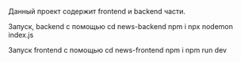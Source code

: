 Данный проект содержит frontend и backend части. 

Запуск, backend с помощью 
cd news-backend 
npm i 
npx nodemon index.js 

Запуск frontend с помощью 
cd news-frontend 
npm i 
npm run dev
